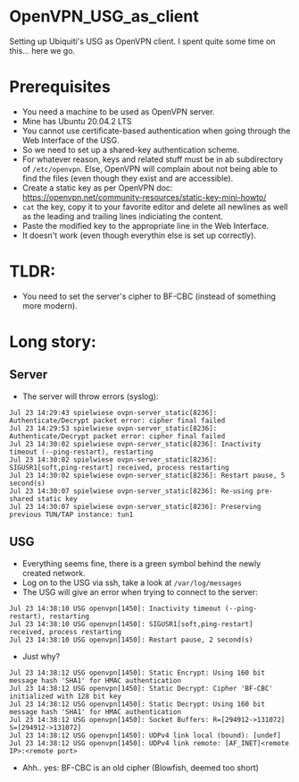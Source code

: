 # OpenVPN_USG_as_client
Setting up Ubiquiti's USG as OpenVPN client.
I spent quite some time on this... here we go.

# Prerequisites
- You need a machine to be used as OpenVPN server.
- Mine has Ubuntu 20.04.2 LTS
- You cannot use certificate-based authentication when going through the Web Interface of the USG.
- So we need to set up a shared-key authentication scheme.
- For whatever reason, keys and related stuff must be in ab subdirectory of `/etc/openvpn`. Else, OpenVPN will complain about not being able to find the files (even though they exist and are accessible).
- Create a static key as per OpenVPN doc: https://openvpn.net/community-resources/static-key-mini-howto/
- `cat` the key, copy it to your favorite editor and delete all newlines as well as the leading and trailing lines indiciating the content.
- Paste the modified key to the appropriate line in the Web Interface.
- It doesn't work (even though everythin else is set up correctly).

# TLDR:
- You need to set the server's cipher to BF-CBC (instead of something more modern).

# Long story:

## Server
- The server will throw errors (syslog):
```
Jul 23 14:29:43 spielwiese ovpn-server_static[8236]: Authenticate/Decrypt packet error: cipher final failed                                                      
Jul 23 14:29:53 spielwiese ovpn-server_static[8236]: Authenticate/Decrypt packet error: cipher final failed                                                      
Jul 23 14:30:02 spielwiese ovpn-server_static[8236]: Inactivity timeout (--ping-restart), restarting                                                             
Jul 23 14:30:02 spielwiese ovpn-server_static[8236]: SIGUSR1[soft,ping-restart] received, process restarting                                                     
Jul 23 14:30:02 spielwiese ovpn-server_static[8236]: Restart pause, 5 second(s)                                                                                  
Jul 23 14:30:07 spielwiese ovpn-server_static[8236]: Re-using pre-shared static key                                                                              
Jul 23 14:30:07 spielwiese ovpn-server_static[8236]: Preserving previous TUN/TAP instance: tun1  
```


## USG
- Everything seems fine, there is a green symbol behind the newly created network.
- Log on to the USG via ssh, take a look at `/var/log/messages`
- The USG will give an error when trying to connect to the server:
```
Jul 23 14:38:10 USG openvpn[1450]: Inactivity timeout (--ping-restart), restarting                                      
Jul 23 14:38:10 USG openvpn[1450]: SIGUSR1[soft,ping-restart] received, process restarting                             
Jul 23 14:38:10 USG openvpn[1450]: Restart pause, 2 second(s)             
```

- Just why?
```Jul 23 14:38:12 USG openvpn[1450]: Static Encrypt: Cipher 'BF-CBC' initialized with 128 bit key                         
Jul 23 14:38:12 USG openvpn[1450]: Static Encrypt: Using 160 bit message hash 'SHA1' for HMAC authentication            
Jul 23 14:38:12 USG openvpn[1450]: Static Decrypt: Cipher 'BF-CBC' initialized with 128 bit key                         
Jul 23 14:38:12 USG openvpn[1450]: Static Decrypt: Using 160 bit message hash 'SHA1' for HMAC authentication           
Jul 23 14:38:12 USG openvpn[1450]: Socket Buffers: R=[294912->131072] S=[294912->131072]                                
Jul 23 14:38:12 USG openvpn[1450]: UDPv4 link local (bound): [undef]                                                    
Jul 23 14:38:12 USG openvpn[1450]: UDPv4 link remote: [AF_INET]<remote IP>:<remote port>
```

- Ahh.. yes: BF-CBC is an old cipher (Blowfish, deemed too short)
